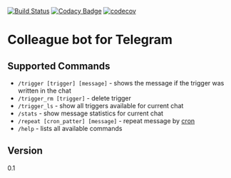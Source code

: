 [![Build Status](https://travis-ci.org/ustits/ColleagueBot.svg?branch=develop)](https://travis-ci.org/ustits/ColleagueBot)
[![Codacy Badge](https://api.codacy.com/project/badge/Grade/a8b489aca8ac426089f64ba35de99bda)](https://www.codacy.com/app/ustits/ColleagueBot?utm_source=github.com&amp;utm_medium=referral&amp;utm_content=ustits/ColleagueBot&amp;utm_campaign=Badge_Grade)
[![codecov](https://codecov.io/gh/ustits/ColleagueBot/branch/develop/graph/badge.svg)](https://codecov.io/gh/ustits/ColleagueBot)

# Colleague bot for Telegram
## Supported Commands
* `/trigger [trigger] [message]` - shows the message if the trigger was written in the chat
* `/trigger_rm [trigger]` - delete trigger
* `/trigger_ls` - show all triggers available for current chat
* `/stats` - show message statistics for current chat
* `/repeat [cron_patter] [message]` - repeat message by [cron](http://www.quartz-scheduler.org/documentation/quartz-2.x/tutorials/crontrigger.html)
* `/help` - lists all available commands

## Version
0.1